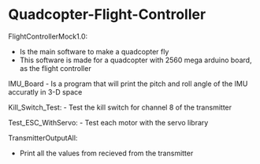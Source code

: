 # Quadcopter-Flight-Controller
   
FlightControllerMock1.0:
- Is the main software to make a quadcopter fly
- This software is made for a quadcopter with 2560 mega arduino board, as the flight controller
   
IMU_Board
     - Is a program that will print the pitch and roll angle of the IMU accuratly in 3-D space
   
 Kill_Switch_Test:
     - Test the kill switch for channel 8 of the transmitter
     
 Test_ESC_WithServo:
     - Test each motor with the servo library
     
TransmitterOutputAll:
   - Print all the values from recieved from the transmitter
